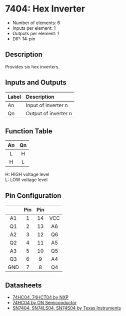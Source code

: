 # 7404: Hex Inverter

- Number of elements: 6
- Inputs per element: 1
- Outputs per element: 1
- DIP: 14-pin

## Description

Provides six hex inverters.

## Inputs and Outputs

| Label | Description            |
|:----- |:-----------------------|
| An    | Input of inverter n    |
| Qn    | Output of inverter n   |

## Function Table

| An  | Qn  |
|:---:|:---:|
| L   | H   |
| H   | L   |

H: HIGH voltage level  
L: LOW voltage level

## Pin Configuration

|     | Pin | Pin |     |
|:---:|:---:|:---:|:---:|
| A1  |   1 |  14 | VCC |
| Q1  |   2 |  13 | A6  |
| A2  |   3 |  12 | Q6  |
| Q2  |   4 |  11 | A5  |
| A3  |   5 |  10 | Q5  |
| Q3  |   6 |   9 | A4  |
| GND |   7 |   8 | Q4  |

## Datasheets

- [74HC04, 74HCT04 by NXP](http://www.nxp.com/documents/data_sheet/74HC_HCT04.pdf)
- [74HC04 by ON Semiconductor](http://www.onsemi.cn/pub/Collateral/74HC04.REV1.PDF)
- [SN7404, SN74LS04, SN74S04 by Texas Instruments](http://www.ti.com/lit/ds/symlink/sn74ls04.pdf)

